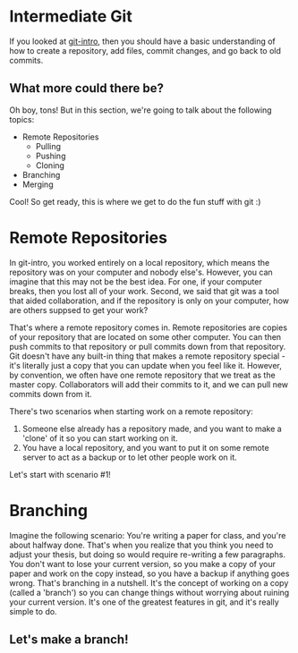 # Intermediate Git
If you looked at [git-intro](http://github.com/luacm/git-intro), then you should have a basic understanding of how to create a repository, add files, commit changes, and go back to old commits.

## What more could there be?
Oh boy, tons! But in this section, we're going to talk about the following topics:

* Remote Repositories
  - Pulling
  - Pushing
  - Cloning
* Branching
* Merging

Cool! So get ready, this is where we get to do the fun stuff with git :)

# Remote Repositories
In git-intro, you worked entirely on a local repository, which means the repository was on your computer and nobody else's. However, you can imagine that this may not be the best idea. For one, if your computer breaks, then you lost all of your work. Second, we said that git was a tool that aided collaboration, and if the repository is only on your computer, how are others suppsed to get your work? 

That's where a remote repository comes in. Remote repositories are copies of your repository that are located on some other computer. You can then push commits to that repository or pull commits down from that repository. Git doesn't have any built-in thing that makes a remote repository special - it's literally just a copy that you can update when you feel like it. However, by convention, we often have one remote repository that we treat as the master copy. Collaborators will add their commits to it, and we can pull new commits down from it. 

There's two scenarios when starting work on a remote repository: 

1. Someone else already has a repository made, and you want to make a 'clone' of it so you can start working on it.
2. You have a local repository, and you want to put it on some remote server to act as a backup or to let other people work on it.

Let's start with scenario #1!

# Branching
Imagine the following scenario: You're writing a paper for class, and you're about halfway done. That's when you realize that you think you need to adjust your thesis, but doing so would require re-writing a few paragraphs. You don't want to lose your current version, so you make a copy of your paper and work on the copy instead, so you have a backup if anything goes wrong. That's branching in a nutshell. It's the concept of working on a copy (called a 'branch') so you can change things without worrying about ruining your current version. It's one of the greatest features in git, and it's really simple to do.

## Let's make a branch!

